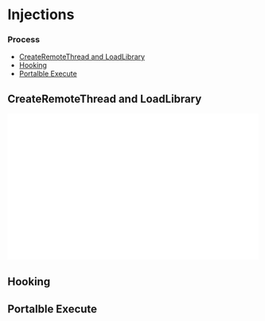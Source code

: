 # Injections



### Process
  * [CreateRemoteThread and LoadLibrary](https://github.com/vicboma1/Inject-DLL/blob/master/README.md#createremotethread-and-loadlibrary)
  * [Hooking](https://github.com/vicboma1/Inject-DLL/blob/master/README.md#hooking)
  * [Portalble Execute](https://github.com/vicboma1/Inject-DLL/blob/master/README.md#portalble-execute)
  
  
## CreateRemoteThread and LoadLibrary

[![Click to Video](https://github.com/vicboma1/Inject-DLL/blob/master/assets/injectDll_C_Nativo.gif)](https://youtu.be/zQpBnYENabU)

## Hooking

## Portalble Execute

